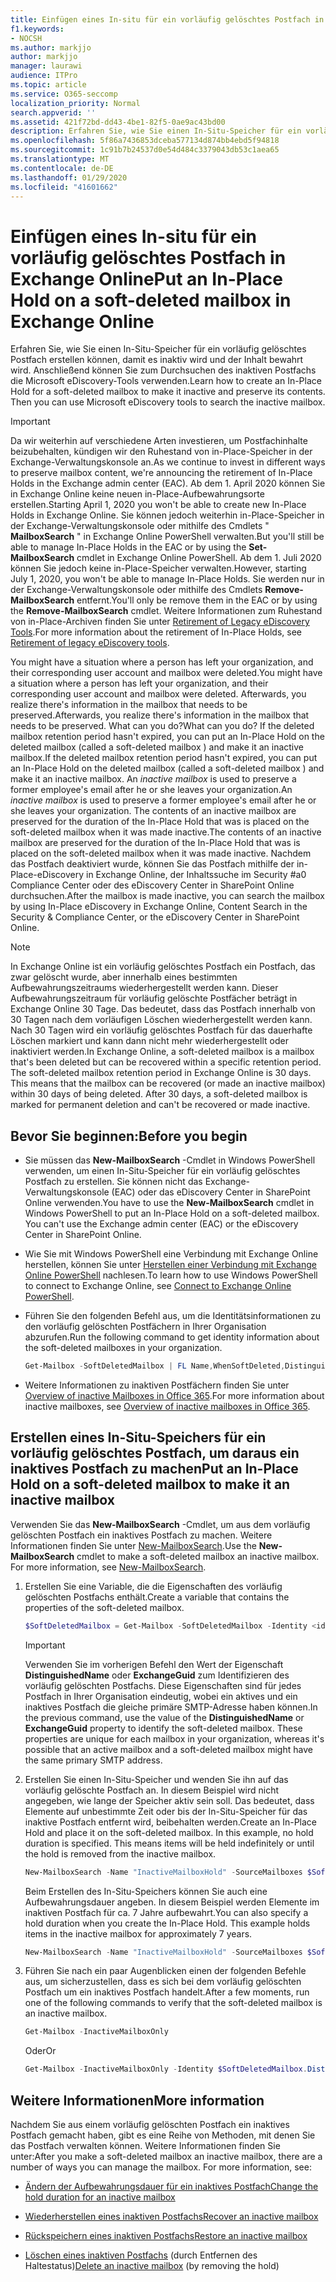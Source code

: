 ```yaml
---
title: Einfügen eines In-situ für ein vorläufig gelöschtes Postfach in Exchange Online
f1.keywords:
- NOCSH
ms.author: markjjo
author: markjjo
manager: laurawi
audience: ITPro
ms.topic: article
ms.service: O365-seccomp
localization_priority: Normal
search.appverid: ''
ms.assetid: 421f72bd-dd43-4be1-82f5-0ae9ac43bd00
description: Erfahren Sie, wie Sie einen In-Situ-Speicher für ein vorläufig gelöschtes Postfach erstellen können, damit es inaktiv wird und der Inhalt bewahrt wird. Anschließend können Sie zum Durchsuchen des inaktiven Postfachs die Microsoft eDiscovery-Tools verwenden.
ms.openlocfilehash: 5f86a7436853dceba577134d874bb4ebd5f94818
ms.sourcegitcommit: 1c91b7b24537d0e54d484c3379043db53c1aea65
ms.translationtype: MT
ms.contentlocale: de-DE
ms.lasthandoff: 01/29/2020
ms.locfileid: "41601662"
---
```

# <a name="put-an-in-place-hold-on-a-soft-deleted-mailbox-in-exchange-online"></a><span data-ttu-id="d270a-104">Einfügen eines In-situ für ein vorläufig gelöschtes Postfach in Exchange Online</span><span class="sxs-lookup"><span data-stu-id="d270a-104">Put an In-Place Hold on a soft-deleted mailbox in Exchange Online</span></span>

<span data-ttu-id="d270a-p102">Erfahren Sie, wie Sie einen In-Situ-Speicher für ein vorläufig gelöschtes Postfach erstellen können, damit es inaktiv wird und der Inhalt bewahrt wird. Anschließend können Sie zum Durchsuchen des inaktiven Postfachs die Microsoft eDiscovery-Tools verwenden.</span><span class="sxs-lookup"><span data-stu-id="d270a-p102">Learn how to create an In-Place Hold for a soft-deleted mailbox to make it inactive and preserve its contents. Then you can use Microsoft eDiscovery tools to search the inactive mailbox.</span></span>

> [!IMPORTANT]
> <span data-ttu-id="d270a-107">Da wir weiterhin auf verschiedene Arten investieren, um Postfachinhalte beizubehalten, kündigen wir den Ruhestand von in-Place-Speicher in der Exchange-Verwaltungskonsole an.</span><span class="sxs-lookup"><span data-stu-id="d270a-107">As we continue to invest in different ways to preserve mailbox content, we're announcing the retirement of In-Place Holds in the Exchange admin center (EAC).</span></span> <span data-ttu-id="d270a-108">Ab dem 1. April 2020 können Sie in Exchange Online keine neuen in-Place-Aufbewahrungsorte erstellen.</span><span class="sxs-lookup"><span data-stu-id="d270a-108">Starting April 1, 2020 you won't be able to create new In-Place Holds in Exchange Online.</span></span> <span data-ttu-id="d270a-109">Sie können jedoch weiterhin in-Place-Speicher in der Exchange-Verwaltungskonsole oder mithilfe des Cmdlets " **MailboxSearch** " in Exchange Online PowerShell verwalten.</span><span class="sxs-lookup"><span data-stu-id="d270a-109">But you'll still be able to manage In-Place Holds in the EAC or by using the **Set-MailboxSearch** cmdlet in Exchange Online PowerShell.</span></span> <span data-ttu-id="d270a-110">Ab dem 1. Juli 2020 können Sie jedoch keine in-Place-Speicher verwalten.</span><span class="sxs-lookup"><span data-stu-id="d270a-110">However, starting July 1, 2020, you won't be able to manage In-Place Holds.</span></span> <span data-ttu-id="d270a-111">Sie werden nur in der Exchange-Verwaltungskonsole oder mithilfe des Cmdlets **Remove-MailboxSearch** entfernt.</span><span class="sxs-lookup"><span data-stu-id="d270a-111">You'll only be remove them in the EAC or by using the **Remove-MailboxSearch** cmdlet.</span></span> <span data-ttu-id="d270a-112">Weitere Informationen zum Ruhestand von in-Place-Archiven finden Sie unter [Retirement of Legacy eDiscovery Tools](legacy-ediscovery-retirement.md).</span><span class="sxs-lookup"><span data-stu-id="d270a-112">For more information about the retirement of In-Place Holds, see [Retirement of legacy eDiscovery tools](legacy-ediscovery-retirement.md).</span></span>
  
<span data-ttu-id="d270a-113">You might have a situation where a person has left your organization, and their corresponding user account and mailbox were deleted.</span><span class="sxs-lookup"><span data-stu-id="d270a-113">You might have a situation where a person has left your organization, and their corresponding user account and mailbox were deleted.</span></span> <span data-ttu-id="d270a-114">Afterwards, you realize there's information in the mailbox that needs to be preserved.</span><span class="sxs-lookup"><span data-stu-id="d270a-114">Afterwards, you realize there's information in the mailbox that needs to be preserved.</span></span> <span data-ttu-id="d270a-115">What can you do?</span><span class="sxs-lookup"><span data-stu-id="d270a-115">What can you do?</span></span> <span data-ttu-id="d270a-116">If the deleted mailbox retention period hasn't expired, you can put an In-Place Hold on the deleted mailbox (called a  soft-deleted mailbox ) and make it an inactive mailbox.</span><span class="sxs-lookup"><span data-stu-id="d270a-116">If the deleted mailbox retention period hasn't expired, you can put an In-Place Hold on the deleted mailbox (called a  soft-deleted mailbox ) and make it an inactive mailbox.</span></span> <span data-ttu-id="d270a-117">An  *inactive mailbox*  is used to preserve a former employee's email after he or she leaves your organization.</span><span class="sxs-lookup"><span data-stu-id="d270a-117">An  *inactive mailbox*  is used to preserve a former employee's email after he or she leaves your organization.</span></span> <span data-ttu-id="d270a-118">The contents of an inactive mailbox are preserved for the duration of the In-Place Hold that was is placed on the soft-deleted mailbox when it was made inactive.</span><span class="sxs-lookup"><span data-stu-id="d270a-118">The contents of an inactive mailbox are preserved for the duration of the In-Place Hold that was is placed on the soft-deleted mailbox when it was made inactive.</span></span> <span data-ttu-id="d270a-119">Nachdem das Postfach deaktiviert wurde, können Sie das Postfach mithilfe der in-Place-eDiscovery in Exchange Online, der Inhaltssuche im Security #a0 Compliance Center oder des eDiscovery Center in SharePoint Online durchsuchen.</span><span class="sxs-lookup"><span data-stu-id="d270a-119">After the mailbox is made inactive, you can search the mailbox by using In-Place eDiscovery in Exchange Online, Content Search in the Security & Compliance Center, or the eDiscovery Center in SharePoint Online.</span></span> 
  
> [!NOTE]
> <span data-ttu-id="d270a-p105">In Exchange Online ist ein vorläufig gelöschtes Postfach ein Postfach, das zwar gelöscht wurde, aber innerhalb eines bestimmten Aufbewahrungszeitraums wiederhergestellt werden kann. Dieser Aufbewahrungszeitraum für vorläufig gelöschte Postfächer beträgt in Exchange Online 30 Tage. Das bedeutet, dass das Postfach innerhalb von 30 Tagen nach dem vorläufigen Löschen wiederhergestellt werden kann. Nach 30 Tagen wird ein vorläufig gelöschtes Postfach für das dauerhafte Löschen markiert und kann dann nicht mehr wiederhergestellt oder inaktiviert werden.</span><span class="sxs-lookup"><span data-stu-id="d270a-p105">In Exchange Online, a soft-deleted mailbox is a mailbox that's been deleted but can be recovered within a specific retention period. The soft-deleted mailbox retention period in Exchange Online is 30 days. This means that the mailbox can be recovered (or made an inactive mailbox) within 30 days of being deleted. After 30 days, a soft-deleted mailbox is marked for permanent deletion and can't be recovered or made inactive.</span></span> 
  
## <a name="before-you-begin"></a><span data-ttu-id="d270a-124">Bevor Sie beginnen:</span><span class="sxs-lookup"><span data-stu-id="d270a-124">Before you begin</span></span>

- <span data-ttu-id="d270a-p106">Sie müssen das **New-MailboxSearch** -Cmdlet in Windows PowerShell verwenden, um einen In-Situ-Speicher für ein vorläufig gelöschtes Postfach zu erstellen. Sie können nicht das Exchange-Verwaltungskonsole (EAC) oder das eDiscovery Center in SharePoint Online verwenden.</span><span class="sxs-lookup"><span data-stu-id="d270a-p106">You have to use the **New-MailboxSearch** cmdlet in Windows PowerShell to put an In-Place Hold on a soft-deleted mailbox. You can't use the Exchange admin center (EAC) or the eDiscovery Center in SharePoint Online.</span></span> 

- <span data-ttu-id="d270a-127">Wie Sie mit Windows PowerShell eine Verbindung mit Exchange Online herstellen, können Sie unter [Herstellen einer Verbindung mit Exchange Online PowerShell](https://go.microsoft.com/fwlink/p/?linkid=396554) nachlesen.</span><span class="sxs-lookup"><span data-stu-id="d270a-127">To learn how to use Windows PowerShell to connect to Exchange Online, see [Connect to Exchange Online PowerShell](https://go.microsoft.com/fwlink/p/?linkid=396554).</span></span>

- <span data-ttu-id="d270a-128">Führen Sie den folgenden Befehl aus, um die Identitätsinformationen zu den vorläufig gelöschten Postfächern in Ihrer Organisation abzurufen.</span><span class="sxs-lookup"><span data-stu-id="d270a-128">Run the following command to get identity information about the soft-deleted mailboxes in your organization.</span></span> 

  ```powershell
  Get-Mailbox -SoftDeletedMailbox | FL Name,WhenSoftDeleted,DistinguishedName,ExchangeGuid,PrimarySmtpAddress
  ```

- <span data-ttu-id="d270a-129">Weitere Informationen zu inaktiven Postfächern finden Sie unter [Overview of inactive Mailboxes in Office 365](inactive-mailboxes-in-office-365.md).</span><span class="sxs-lookup"><span data-stu-id="d270a-129">For more information about inactive mailboxes, see [Overview of inactive mailboxes in Office 365](inactive-mailboxes-in-office-365.md).</span></span>

## <a name="put-an-in-place-hold-on-a-soft-deleted-mailbox-to-make-it-an-inactive-mailbox"></a><span data-ttu-id="d270a-130">Erstellen eines In-Situ-Speichers für ein vorläufig gelöschtes Postfach, um daraus ein inaktives Postfach zu machen</span><span class="sxs-lookup"><span data-stu-id="d270a-130">Put an In-Place Hold on a soft-deleted mailbox to make it an inactive mailbox</span></span>

<span data-ttu-id="d270a-p107">Verwenden Sie das **New-MailboxSearch** -Cmdlet, um aus dem vorläufig gelöschten Postfach ein inaktives Postfach zu machen. Weitere Informationen finden Sie unter [New-MailboxSearch](https://technet.microsoft.com/library/74303b47-bb49-407c-a43b-590356eae35c.aspx).</span><span class="sxs-lookup"><span data-stu-id="d270a-p107">Use the **New-MailboxSearch** cmdlet to make a soft-deleted mailbox an inactive mailbox. For more information, see [New-MailboxSearch](https://technet.microsoft.com/library/74303b47-bb49-407c-a43b-590356eae35c.aspx).</span></span>
  
1. <span data-ttu-id="d270a-133">Erstellen Sie eine Variable, die die Eigenschaften des vorläufig gelöschten Postfachs enthält.</span><span class="sxs-lookup"><span data-stu-id="d270a-133">Create a variable that contains the properties of the soft-deleted mailbox.</span></span>

   ```powershell
   $SoftDeletedMailbox = Get-Mailbox -SoftDeletedMailbox -Identity <identity of soft-deleted mailbox>
   ```

    > [!IMPORTANT]
    > <span data-ttu-id="d270a-p108">Verwenden Sie im vorherigen Befehl den Wert der Eigenschaft **DistinguishedName** oder **ExchangeGuid** zum Identifizieren des vorläufig gelöschten Postfachs. Diese Eigenschaften sind für jedes Postfach in Ihrer Organisation eindeutig, wobei ein aktives und ein inaktives Postfach die gleiche primäre SMTP-Adresse haben können.</span><span class="sxs-lookup"><span data-stu-id="d270a-p108">In the previous command, use the value of the **DistinguishedName** or **ExchangeGuid** property to identify the soft-deleted mailbox. These properties are unique for each mailbox in your organization, whereas it's possible that an active mailbox and a soft-deleted mailbox might have the same primary SMTP address.</span></span> 
  
2. <span data-ttu-id="d270a-p109">Erstellen Sie einen In-Situ-Speicher und wenden Sie ihn auf das vorläufig gelöschte Postfach an. In diesem Beispiel wird nicht angegeben, wie lange der Speicher aktiv sein soll. Das bedeutet, dass Elemente auf unbestimmte Zeit oder bis der In-Situ-Speicher für das inaktive Postfach entfernt wird, beibehalten werden.</span><span class="sxs-lookup"><span data-stu-id="d270a-p109">Create an In-Place Hold and place it on the soft-deleted mailbox. In this example, no hold duration is specified. This means items will be held indefinitely or until the hold is removed from the inactive mailbox.</span></span>

   ```powershell
   New-MailboxSearch -Name "InactiveMailboxHold" -SourceMailboxes $SoftDeletedMailbox.DistinguishedName -InPlaceHoldEnabled $true
    ```

   <span data-ttu-id="d270a-p110">Beim Erstellen des In-Situ-Speichers können Sie auch eine Aufbewahrungsdauer angeben. In diesem Beispiel werden Elemente im inaktiven Postfach für ca. 7 Jahre aufbewahrt.</span><span class="sxs-lookup"><span data-stu-id="d270a-p110">You can also specify a hold duration when you create the In-Place Hold. This example holds items in the inactive mailbox for approximately 7 years.</span></span>

   ```powershell
   New-MailboxSearch -Name "InactiveMailboxHold" -SourceMailboxes $SoftDeletedMailbox.DistinguishedName -InPlaceHoldEnabled $true -ItemHoldPeriod 2777
   ```

3. <span data-ttu-id="d270a-141">Führen Sie nach ein paar Augenblicken einen der folgenden Befehle aus, um sicherzustellen, dass es sich bei dem vorläufig gelöschten Postfach um ein inaktives Postfach handelt.</span><span class="sxs-lookup"><span data-stu-id="d270a-141">After a few moments, run one of the following commands to verify that the soft-deleted mailbox is an inactive mailbox.</span></span>

   ```powershell
   Get-Mailbox -InactiveMailboxOnly
   ```

    <span data-ttu-id="d270a-142">Oder</span><span class="sxs-lookup"><span data-stu-id="d270a-142">Or</span></span>
    
   ```powershell
   Get-Mailbox -InactiveMailboxOnly -Identity $SoftDeletedMailbox.DistinguishedName  | FL IsInactiveMailbox
   ```

## <a name="more-information"></a><span data-ttu-id="d270a-143">Weitere Informationen</span><span class="sxs-lookup"><span data-stu-id="d270a-143">More information</span></span>

<span data-ttu-id="d270a-p111">Nachdem Sie aus einem vorläufig gelöschten Postfach ein inaktives Postfach gemacht haben, gibt es eine Reihe von Methoden, mit denen Sie das Postfach verwalten können. Weitere Informationen finden Sie unter:</span><span class="sxs-lookup"><span data-stu-id="d270a-p111">After you make a soft-deleted mailbox an inactive mailbox, there are a number of ways you can manage the mailbox. For more information, see:</span></span>
  
- [<span data-ttu-id="d270a-146">Ändern der Aufbewahrungsdauer für ein inaktives Postfach</span><span class="sxs-lookup"><span data-stu-id="d270a-146">Change the hold duration for an inactive mailbox</span></span>](change-the-hold-duration-for-an-inactive-mailbox.md)

- [<span data-ttu-id="d270a-147">Wiederherstellen eines inaktiven Postfachs</span><span class="sxs-lookup"><span data-stu-id="d270a-147">Recover an inactive mailbox</span></span>](recover-an-inactive-mailbox.md)

- [<span data-ttu-id="d270a-148">Rückspeichern eines inaktiven Postfachs</span><span class="sxs-lookup"><span data-stu-id="d270a-148">Restore an inactive mailbox</span></span>](restore-an-inactive-mailbox.md)

- <span data-ttu-id="d270a-149">[Löschen eines inaktiven Postfachs](delete-an-inactive-mailbox.md) (durch Entfernen des Haltestatus)</span><span class="sxs-lookup"><span data-stu-id="d270a-149">[Delete an inactive mailbox](delete-an-inactive-mailbox.md) (by removing the hold)</span></span>
